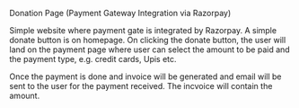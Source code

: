 Donation Page (Payment Gateway Integration via Razorpay)

Simple website where payment gate is integrated by Razorpay. A simple donate button is on homepage. On clicking the donate button, the user will land on the payment page where user can select the amount to be paid and the payment type, e.g. credit cards, Upis etc.

Once the payment is done and invoice will be generated and email will be sent to the user for the payment received. The incvoice will contain the amount.
